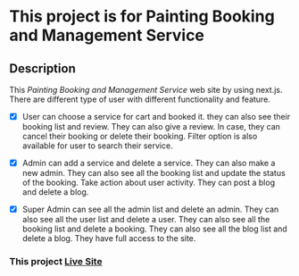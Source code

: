 # This project is for Painting Booking and Management Service

## Description
<p>This <em>Painting Booking and Management Service</em> web site by using next.js. There are different type of user with different functionality and feature.</p>

- [x] User can choose a service for cart and booked it. they can also see their booking list and review. They can also give a review. In case, they can cancel their booking or delete their booking. Filter option is also available for user to search their service.

- [x] Admin can add a service and delete a service. They can also make a new admin. They can also see all the booking list and update the status of the booking. Take action about user activity. They can post a blog and delete a blog.

- [x] Super Admin can see all the admin list and delete an admin. They can also see all the user list and delete a user. They can also see all the booking list and delete a booking. They can also see all the blog list and delete a blog. They have full access to the site.

### This project [Live Site](https://frontend-pjz7sw9v8-mb-tousif.vercel.app/)
